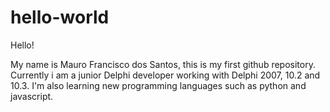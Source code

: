 # hello-world

Hello!

My name is Mauro Francisco dos Santos, this is my first github repository.
Currently i am a junior Delphi developer working with Delphi 2007, 10.2 and 10.3.
I'm also learning new programming languages such as python and javascript.
